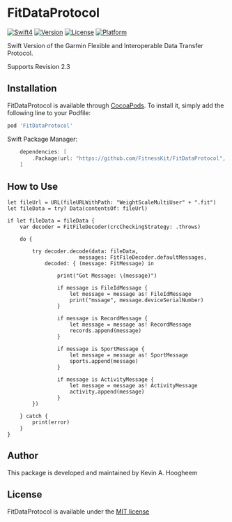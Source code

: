 # FitDataProtocol

[![Swift4](https://img.shields.io/badge/swift4-compatible-4BC51D.svg?style=flat)](https://developer.apple.com/swift)
[![Version](https://img.shields.io/cocoapods/v/FitDataProtocol.svg?style=flat)](http://cocoapods.org/pods/FitDataProtocol)
[![License](https://img.shields.io/cocoapods/l/FitDataProtocol.svg?style=flat)](http://cocoapods.org/pods/FitDataProtocol)
[![Platform](https://img.shields.io/cocoapods/p/FitDataProtocol.svg?style=flat)](http://cocoapods.org/pods/FitDataProtocol)

Swift Version of the Garmin Flexible and Interoperable Data Transfer Protocol.

Supports Revision 2.3

## Installation

FitDataProtocol is available through [CocoaPods](http://cocoapods.org). To install it, simply add the following line to your Podfile:

```ruby
pod 'FitDataProtocol'
```

Swift Package Manager:
```swift
    dependencies: [
        .Package(url: "https://github.com/FitnessKit/FitDataProtocol", from: "0.12.0")
    ]
```
## How to Use

```
let fileUrl = URL(fileURLWithPath: "WeightScaleMultiUser" + ".fit")
let fileData = try? Data(contentsOf: fileUrl)

if let fileData = fileData {
    var decoder = FitFileDecoder(crcCheckingStrategy: .throws)

    do {

        try decoder.decode(data: fileData,
                       messages: FitFileDecoder.defaultMessages,
            decoded: { (message: FitMessage) in

                print("Got Message: \(message)")

                if message is FileIdMessage {
                    let message = message as! FileIdMessage
                    print("mssage", message.deviceSerialNumber)
                }

                if message is RecordMessage {
                    let message = message as! RecordMessage
                    records.append(message)
                }

                if message is SportMessage {
                    let message = message as! SportMessage
                    sports.append(message)
                }

                if message is ActivityMessage {
                    let message = message as! ActivityMessage
                    activity.append(message)
                }
        })

    } catch {
        print(error)
    }
}
```

## Author

This package is developed and maintained by Kevin A. Hoogheem

## License

FitDataProtocol is available under the [MIT license](http://opensource.org/licenses/MIT)
